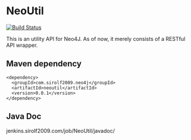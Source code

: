 # NeoUtil

[![Build Status](http://jenkins.sirolf2009.com/job/NeoUtil/badge/icon)](http://jenkins.sirolf2009.com/job/NeoUtil/)

This is an utility API for Neo4J. As of now, it merely consists of a RESTful API wrapper. 

## Maven dependency

```
<dependency>
  <groupId>com.sirolf2009.neo4j</groupId>
  <artifactId>neoutil</artifactId>
  <version>0.0.1</version>
</dependency>
```

## Java Doc

jenkins.sirolf2009.com/job/NeoUtil/javadoc/
